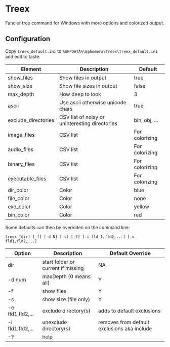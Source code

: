 # Treex
Fancier tree command for Windows with more options and colorized output.

## Configuration

Copy `treex_default.ini` to `%APPDATA%\Ephemera\Treex\treex_default.ini` and edit to taste.

Element                 | Description                                       | Default
-----------             | -----------                                       | ------------------------
show_files              | Show files in output                              | true
show_size               | Show file sizes in output                         | false
max_depth               | How deep to look                                  | 3
ascii                   | Use ascii otherwise unicode chars                 | true
exclude_directories     | CSV list of noisy or uninteresting directories    | bin, obj, ...
image_files             | CSV list                                          | For colorizing
audio_files             | CSV list                                          | For colorizing
binary_files            | CSV list                                          | For colorizing
executable_files        | CSV list                                          | For colorizing
dir_color               | Color                                             | blue
file_color              | Color                                             | none
exe_color               | Color                                             | yellow
bin_color               | Color                                             | red


Some defaults can then be overidden on the command line:

`treex [dir] [-f] [-d N] [-s] [-?] [-i fld 1,fld2,...] [-u fld1,fld2,...]`

Option              | Description                           | Default Override
-----------         | -----------                           | ------------------------
dir                 | start folder or current if missing    | NA
-d num              | maxDepth (0 means all)                | Y
-f                  | show files                            | Y
-s                  | show size (file only)                 | Y
-e fld1,fld2,...    | exclude directory(s)                  | adds to default exclusions
-i fld1,fld2,...    | unexclude directory(s)                | removes from default exclusions aka include
-?                  | help                                  |

